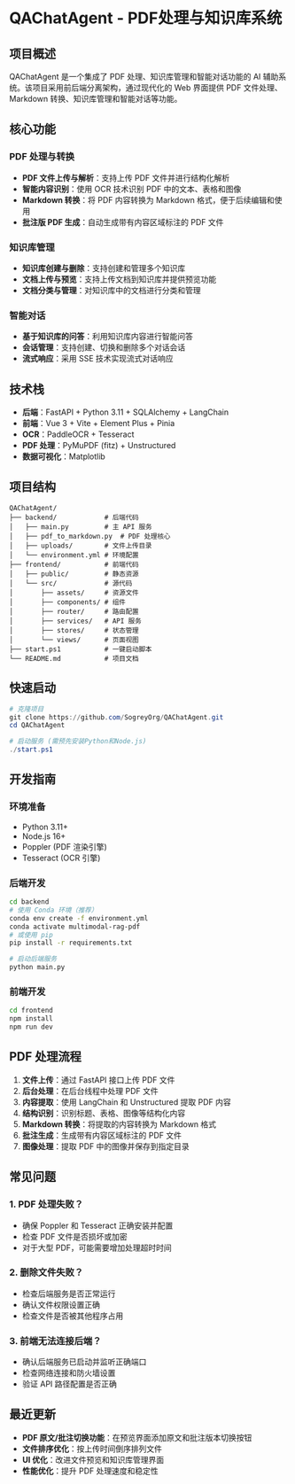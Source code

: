 # QAChatAgent - PDF处理与知识库系统

## 项目概述
QAChatAgent 是一个集成了 PDF 处理、知识库管理和智能对话功能的 AI 辅助系统。该项目采用前后端分离架构，通过现代化的 Web 界面提供 PDF 文件处理、Markdown 转换、知识库管理和智能对话等功能。

## 核心功能

### PDF 处理与转换
- **PDF 文件上传与解析**：支持上传 PDF 文件并进行结构化解析
- **智能内容识别**：使用 OCR 技术识别 PDF 中的文本、表格和图像
- **Markdown 转换**：将 PDF 内容转换为 Markdown 格式，便于后续编辑和使用
- **批注版 PDF 生成**：自动生成带有内容区域标注的 PDF 文件

### 知识库管理
- **知识库创建与删除**：支持创建和管理多个知识库
- **文档上传与预览**：支持上传文档到知识库并提供预览功能
- **文档分类与管理**：对知识库中的文档进行分类和管理

### 智能对话
- **基于知识库的问答**：利用知识库内容进行智能问答
- **会话管理**：支持创建、切换和删除多个对话会话
- **流式响应**：采用 SSE 技术实现流式对话响应

## 技术栈
- **后端**：FastAPI + Python 3.11 + SQLAlchemy + LangChain
- **前端**：Vue 3 + Vite + Element Plus + Pinia
- **OCR**：PaddleOCR + Tesseract
- **PDF 处理**：PyMuPDF (fitz) + Unstructured
- **数据可视化**：Matplotlib

## 项目结构
```
QAChatAgent/
├── backend/            # 后端代码
│   ├── main.py         # 主 API 服务
│   ├── pdf_to_markdown.py  # PDF 处理核心
│   ├── uploads/        # 文件上传目录
│   └── environment.yml # 环境配置
├── frontend/           # 前端代码
│   ├── public/         # 静态资源
│   └── src/            # 源代码
│       ├── assets/     # 资源文件
│       ├── components/ # 组件
│       ├── router/     # 路由配置
│       ├── services/   # API 服务
│       ├── stores/     # 状态管理
│       └── views/      # 页面视图
├── start.ps1           # 一键启动脚本
└── README.md           # 项目文档
```

## 快速启动
```powershell
# 克隆项目
git clone https://github.com/SogreyOrg/QAChatAgent.git
cd QAChatAgent

# 启动服务 (需预先安装Python和Node.js)
./start.ps1
```

## 开发指南

### 环境准备
- Python 3.11+
- Node.js 16+
- Poppler (PDF 渲染引擎)
- Tesseract (OCR 引擎)

### 后端开发
```bash
cd backend
# 使用 Conda 环境（推荐）
conda env create -f environment.yml
conda activate multimodal-rag-pdf
# 或使用 pip
pip install -r requirements.txt

# 启动后端服务
python main.py
```

### 前端开发
```bash
cd frontend
npm install
npm run dev
```

## PDF 处理流程
1. **文件上传**：通过 FastAPI 接口上传 PDF 文件
2. **后台处理**：在后台线程中处理 PDF 文件
3. **内容提取**：使用 LangChain 和 Unstructured 提取 PDF 内容
4. **结构识别**：识别标题、表格、图像等结构化内容
5. **Markdown 转换**：将提取的内容转换为 Markdown 格式
6. **批注生成**：生成带有内容区域标注的 PDF 文件
7. **图像处理**：提取 PDF 中的图像并保存到指定目录

## 常见问题

### 1. PDF 处理失败？
- 确保 Poppler 和 Tesseract 正确安装并配置
- 检查 PDF 文件是否损坏或加密
- 对于大型 PDF，可能需要增加处理超时时间

### 2. 删除文件失败？
- 检查后端服务是否正常运行
- 确认文件权限设置正确
- 检查文件是否被其他程序占用

### 3. 前端无法连接后端？
- 确认后端服务已启动并监听正确端口
- 检查网络连接和防火墙设置
- 验证 API 路径配置是否正确

## 最近更新
- **PDF 原文/批注切换功能**：在预览界面添加原文和批注版本切换按钮
- **文件排序优化**：按上传时间倒序排列文件
- **UI 优化**：改进文件预览和知识库管理界面
- **性能优化**：提升 PDF 处理速度和稳定性